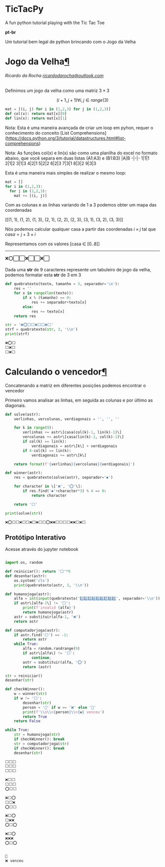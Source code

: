 # TicTacPy

A fun python tutorial playing with the Tic Tac Toe

**pt-br**
  
Um tutorial bem legal de python brincando com o Jogo da Velha 

Jogo da Velha[¶](#Jogo-da-Velha)
================================

###### Ricardo da Rocha ricardodarocha@outlook.com

Definimos um jogo da velha como uma matriz $3×3$

$$ (i+1, j+1) ∀ i,j ∈ range(3)$$

```py
mat = [(i, j) for i in (1,2,3) for j in (1,2,3)]
def col(x): return mat[x][0]
def lin(x): return mat[x][1]
```
Nota: Esta é uma maneira avançada de criar um loop em pyhon, requer o conhecimento do conceito  [List Comprehensions] (https://docs.python.org/3/tutorial/datastructures.html#list-comprehensions)

Nota: As funções col(x) e lin(x) são como uma planilha do excel no formato abaixo, que você separa em duas listas (A1:A3) e (B1:B3)
 |A|B
-|-|-
1|1|1
2|1|2
3|1|3
4|2|1
5|2|2
6|2|3
7|3|1
8|3|2
9|3|3

Esta é uma maneira mais simples de realizar o mesmo loop:
```py
mat = []
for i in (1,2,3):
  for j in (1,2,3):
    mat += [(i, j)]
```

Com as colunas e as linhas variando de $1$ a $3$ podemos obter um mapa das coordenadas


\[[(1, 1), (1, 2), (1, 3), (2, 1), (2, 2), (2, 3), (3, 1), (3, 2), (3, 3)]\]

Nós podemos calcular qualquer casa a partir das coordenadas $i×j$ tal que
$casa=j+3×i$

Representamos com os valores \[casa ∈  [0..8]\]

---
❌⭕⬜⬜❌⬜⬜❌⬜

Dada uma **str** de $9$ caracteres represente um tabuleiro de jogo da velha, podemos formatar esta **str** de $3$ em $3$

```py
def quebratexto(texto, tamanho = 3, separador='\n'):
    res = ''
    for x in range(len(texto)):
        if x % (tamanho) == 0:
            res += separador+texto[x]
        else:
            res += texto[x]
    return res 

str = '❌⭕⬜⬜❌⬜⬜❌⬜'
strf = quebratexto(str, 3, '\\n')
print(strf)

❌⭕⬜
⬜❌⬜
⬜❌⬜
```

Calculando o vencedor[¶](#Calculando-o-vencedor)
================================================

Concatenando a matriz em diferentes posições podemos encontrar o vencedor

Primeiro vamos analisar as linhas, em seguida as colunas e por último as diagonais.

```py
def solve(astr):
    verlinhas, vercolunas, verdiagonais = '', '', ''

    for k in range(9):
        verlinhas += astr\[casa(col(k)-1, lin(k)-1)\]
        vercolunas += astr\[casa(lin(k)-1, col(k)-1)\]
        if col(k) == lin(k):
            verdiagonais = astr\[k\] + verdiagonais
        if 4-col(k) == lin(k):
            verdiagonais += astr\[k\]

    return format(f'{verlinhas}{vercolunas}{verdiagonais}')

def winner(astr):
    res = quebratexto(solve(astr), separador='◾')

    for character in \['❌', '⭕'\]:
        if res.find('◾'+character*3) % 4 == 0:
            return character

    return '⬜'

print(solve(str))

❌⭕⬜⬜❌⬜⬜❌⬜❌⬜⬜⭕❌❌⬜⬜⬜⬜❌❌⬜❌⬜

```
## Protótipo Interativo
Acesse através do jupyter notebook

```py

import os, random

def reiniciar(): return '⬜'*9
def desenhar(astr):
    os.system('cls')
    print(quebratexto(astr, 3, '\\n'))

def humanojoga(astr):
    alfa = int(input(quebratexto('1️⃣2️⃣3️⃣4️⃣5️⃣6️⃣7️⃣8️⃣9️⃣', separador='\\n')))
    if astr\[alfa-1\] != '⬜':
        print(f'invalid {alfa}')
        return humanojoga(astr)
    astr = substituir(alfa-1, '❌')
    return astr

def computadorjoga(astr):
    if astr.find('⬜') == -1:
        return astr
    while True:
        alfa = random.randrange(9)
        if astr\[alfa\] != '⬜':
            continue;
        astr = substituir(alfa, '⭕')
        return (astr)

str = reiniciar()
desenhar(str)

def checkWinner():
    w = winner(str)
    if w != '⬜':
        desenhar(str)
        person = '🥳' if w == '❌' else '🤯'
        print(f'\\n\\n{person}\\n{w} venceu')
        return True
    return False

while True:
    str = humanojoga(str)
    if checkWinner(): break
    str = computadorjoga(str)
    if checkWinner(): break
    desenhar(str)

⬜⬜⬜
⬜⬜⬜
⬜⬜⬜

❌⬜⬜
⬜⬜⬜
⭕⬜⬜

❌⬜⭕
⬜⬜❌
⭕⬜⬜

❌⬜⭕
⬜❌❌
⭕⬜⭕

❌⬜⭕
❌❌❌
⭕⬜⭕


🥳
❌ venceu

